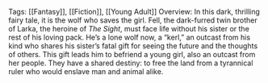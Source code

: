Tags: [[Fantasy]], [[Fiction]], [[Young Adult]]
Overview:
In this dark, thrilling fairy tale, it is the wolf who saves the girl. Fell, the dark-furred twin brother of Larka, the heroine of _The Sight_, must face life without his sister or the rest of his loving pack. He’s a lone wolf now, a “kerl,” an outcast from his kind who shares his sister’s fatal gift for seeing the future and the thoughts of others. This gift leads him to befriend a young girl, also an outcast from her people. They have a shared destiny: to free the land from a tyrannical ruler who would enslave man and animal alike.